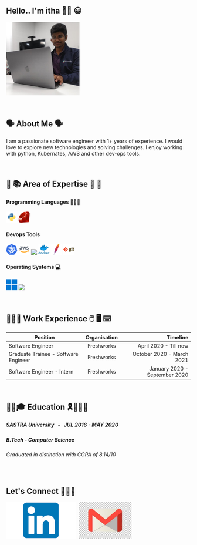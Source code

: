 ## Hello.. I'm itha 👋🏼 😀
<img src="https://github.com/ivsrk/ivsrk/blob/master/itha.png" alt="Ivsrk Itha" width="200" height="200">
<p>&nbsp;</p>

## 🗣 About Me 🗣
I am a passionate software engineer with 1+ years of experience. I would love to explore new technologies and solving challenges. I enjoy working with python, Kubernates, AWS and other dev-ops tools.

<p>&nbsp;</p>

## 📖 📚 Area of Expertise 📕 📗

#### Programming Languages 👨🏼‍💻
<code><img height="30" src="https://raw.githubusercontent.com/github/explore/80688e429a7d4ef2fca1e82350fe8e3517d3494d/topics/python/python.png"></code>
<code><img height="30" src="https://raw.githubusercontent.com/github/explore/80688e429a7d4ef2fca1e82350fe8e3517d3494d/topics/ruby/ruby.png"></code>

#### Devops Tools
<code><img height="30" src="https://raw.githubusercontent.com/github/explore/80688e429a7d4ef2fca1e82350fe8e3517d3494d/topics/kubernetes/kubernetes.png"></code>
<code><img height="30" src="https://raw.githubusercontent.com/github/explore/80688e429a7d4ef2fca1e82350fe8e3517d3494d/topics/aws/aws.png"></code>
<code><img height="30" src="https://github.com/sumanth979/sumanth979/blob/master/jenkins.png"></code>
<code><img height="30" src="https://raw.githubusercontent.com/github/explore/80688e429a7d4ef2fca1e82350fe8e3517d3494d/topics/docker/docker.png"></code>
<code><img height="30" src="https://raw.githubusercontent.com/github/explore/80688e429a7d4ef2fca1e82350fe8e3517d3494d/topics/maven/maven.png"></code>
<code><img height="30" src="https://raw.githubusercontent.com/github/explore/80688e429a7d4ef2fca1e82350fe8e3517d3494d/topics/git/git.png"></code>

#### Operating Systems :computer:
<code><img height="30" src="https://raw.githubusercontent.com/github/explore/80688e429a7d4ef2fca1e82350fe8e3517d3494d/topics/windows/windows.png"></code>
<code><img height="30" src="https://github.com/sumanth979/sumanth979/blob/master/mac.jpg"></code>

<p>&nbsp;</p>

## 👨🏻‍💼 Work Experience 🖱️ 🖥️ ⌨️
|            Position                   |       Organisation      |           Timeline              |
| --------------------------------------|:-----------------------:| -------------------------------:|
| Software Engineer                     |  Freshworks             |  April 2020   - Till now        |
| Graduate Trainee - Software Engineer  |  Freshworks             |  October 2020 - March 2021      |
| Software Engineer - Intern            |  Freshworks             |  January 2020 - September 2020  |

<p>&nbsp;</p>

## 👨‍🏫🎓 Education 🎗👨🏻‍🎓
<h5> SASTRA University  &nbsp; - &nbsp; JUL 2016 - MAY 2020</h5>
<h5> B.Tech - Computer Science</h5>
<h6> Graduated in distinction with CGPA of 8.14/10</h6>

<p>&nbsp;</p>

## Let's Connect :people_holding_hands:
<p align='left'>
<a href="https://www.linkedin.com/in/ivsrkitha/"><img height="100" src="https://github.com/ivsrk/ivsrk/blob/master/LinkedIn.png"></a>&nbsp;
<a href="mailto: ivsrk.itha@gmail.com"><img height="100" src="https://github.com/ivsrk/ivsrk/blob/master/gmail.png"></a></p>
<p>&nbsp;</p>
